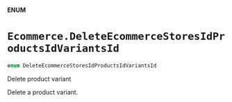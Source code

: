 **ENUM**

# `Ecommerce.DeleteEcommerceStoresIdProductsIdVariantsId`

```swift
enum DeleteEcommerceStoresIdProductsIdVariantsId
```

Delete product variant

Delete a product variant.
